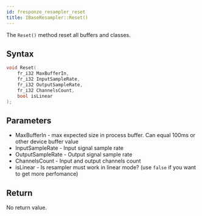 ```yaml
---
id: fresponze_resampler_reset
title: IBaseResampler::Reset()
---
```


The `Reset()` method reset all buffers and classes.

## Syntax 
```cpp
void Reset(
    fr_i32 MaxBufferIn,
    fr_i32 InputSampleRate, 
    fr_i32 OutputSampleRate, 
    fr_i32 ChannelsCount, 
    bool isLinear
);
```

## Parameters
* MaxBufferIn - max expected size in process buffer. Can equal 100ms or other device buffer value
* InputSampleRate - Input signal sample rate 
* OutputSampleRate - Output signal sample rate 
* ChannelsCount - Input and output channels count
* isLinear - Is resampler must work in linear mode? (use `false` if you want to get more perfomance)

## Return
No return value.
